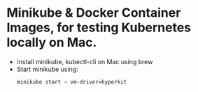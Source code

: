 # Minikube & Docker Container Images, for testing Kubernetes locally on Mac.
* Install minikube, kubectl-cli on Mac using brew
* Start minikube using:
  ```
  minikube start — vm-driver=hyperkit
  ```

